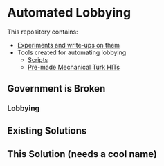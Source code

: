 # Automated Lobbying
This repository contains:
- [Experiments and write-ups on them](experiments)
- Tools created for automating lobbying
  - [Scripts](scripts)
  - [Pre-made Mechanical Turk HITs](prompts)

## Government is Broken
### Lobbying
## Existing Solutions
## This Solution (needs a cool name)
